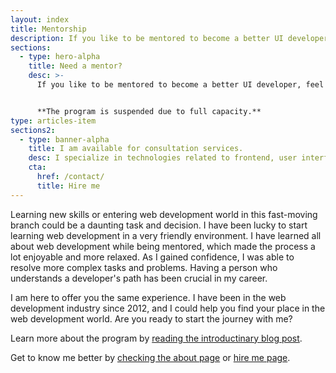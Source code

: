 ```yaml
---
layout: index
title: Mentorship
description: If you like to be mentored to become a better UI developer, feel free to contact me.
sections:
  - type: hero-alpha
    title: Need a mentor?
    desc: >-
      If you like to be mentored to become a better UI developer, feel free to contact me.


      **The program is suspended due to full capacity.**
type: articles-item
sections2:
  - type: banner-alpha
    title: I am available for consultation services.
    desc: I specialize in technologies related to frontend, user interface, and web development.
    cta:
      href: /contact/
      title: Hire me
---
```


Learning new skills or entering web development world in this fast-moving branch could be a daunting task and decision. I have been lucky to start learning web development in a very friendly environment. I have learned all about web development while being mentored, which made the process a lot enjoyable and more relaxed. As I gained confidence, I was able to resolve more complex tasks and problems. Having a person who understands a developer's path has been crucial in my career.

I am here to offer you the same experience. I have been in the web development industry since 2012, and I could help you find your place in the web development world. Are you ready to start the journey with me?

Learn more about the program by [reading the introductinary blog post](/articles/the-ui-development-mentoring-program/).

Get to know me better by [checking the about page](/about/) or [hire me page](/hire-me/).
